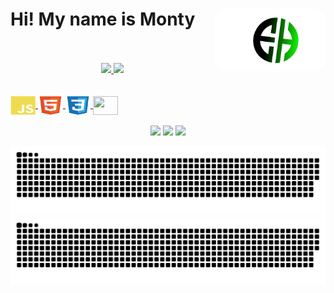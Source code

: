 <div>
<h1> Hi!  My name is Monty </h>
<img align="right" alt="EC" height="100" style="border-radius:20px;" src="https://raw.githubusercontent.com/Monty-Gabriel/Monty-Gabriel/main/img/eh-verde.gif">
</div>
</br>
</br>

<div align="center">
  <a href="https://github.com/Monty-Gabriel">
  <img height="180em" src="https://github-readme-stats.vercel.app/api?username=brseghese&show_icons=true&theme=chartreuse-dark&include_all_commits=true&count_private=true"/>
  <img height="180em" src="https://github-readme-stats.vercel.app/api/top-langs/?username=brseghese&layout=compact&langs_count=7&theme=chartreuse-dark"/>
</div>
  
  </br>

<div style="display: inline_block"><br>
  <img align="center" alt="Js" height="30" width="40" src="https://raw.githubusercontent.com/devicons/devicon/master/icons/javascript/javascript-plain.svg">
  <img align="center" alt="HTML" height="30" width="40" src="https://raw.githubusercontent.com/devicons/devicon/master/icons/html5/html5-original.svg">
  <img align="center" alt="CSS" height="30" width="40" src="https://raw.githubusercontent.com/devicons/devicon/master/icons/css3/css3-original.svg">
  <img align="center" height="30" width="40" src="https://raw.githubusercontent.com/Monty-Gabriel/Vetflix/master/img/favico.ico">
</div>
  
  </br>
 
 <div align="center"> 
  <a href="https://www.instagram.com/m0nty_g4bri3l/" target="_blank"><img src="https://img.shields.io/badge/-Instagram-%23E4405F?style=for-the-badge&logo=instagram&logoColor=white" target="_blank"></a>
  <a href = "mailto:montyvirtual-engine.com"><img src="https://img.shields.io/badge/Gmail-D14836?style=for-the-badge&logo=gmail&logoColor=white" target="_blank"></a>
  <a href="https://www.linkedin.com/in/monty-padron-7a2b9a169/" target="_blank"><img src="https://img.shields.io/badge/-LinkedIn-%230077B5?style=for-the-badge&logo=linkedin&logoColor=white" target="_blank"></a>
  
  <!---![Snake animation](https://github.com/Monty-Gabriel/Monty-Gabriel/blob/output/github-contribution-grid-snake.svg#gh-dark-mode-only)-->
  ![github contribution grid snake animation](https://raw.githubusercontent.com/Monty-Gabriel/Monty-Gabriel/output/github-contribution-grid-snake-dark.svg#gh-dark-mode-only)![github contribution grid snake animation](https://raw.githubusercontent.com/Monty-Gabriel/Monty-Gabriel/output/github-contribution-grid-snake.svg#gh-light-mode-only)
 
</div>
